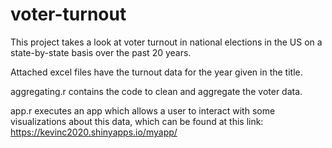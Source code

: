 # voter-turnout

This project takes a look at voter turnout in national elections in the US on a state-by-state basis over the past 20 years.

Attached excel files have the turnout data for the year given in the title.

aggregating.r contains the code to clean and aggregate the voter data.

app.r executes an app which allows a user to interact with some visualizations about this data, which can be found at
this link: https://kevinc2020.shinyapps.io/myapp/
